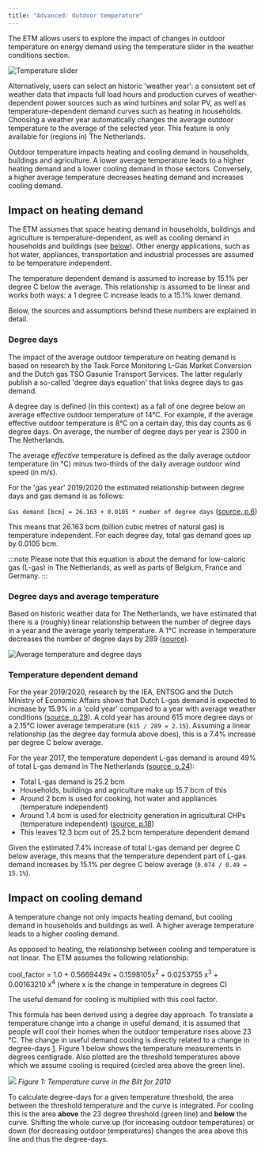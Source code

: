 ```yaml
---
title: "Advanced: Outdoor temperature"
---
```


The ETM allows users to explore the impact of changes in outdoor temperature on energy demand using the temperature slider in the weather conditions section.

![Temperature slider](/img/docs/20200526_temperature_slider.png)

Alternatively, users can select an historic 'weather year': a consistent set of weather data that impacts full load hours and production curves of weather-dependent power sources such as wind turbines and solar PV, as well as temperature-dependent demand curves such as heating in households. Choosing a weather year automatically changes the average outdoor temperature to the average of the selected year. This feature is only available for (regions in) The Netherlands.

Outdoor temperature impacts heating and cooling demand in households, buildings and agriculture. A lower average temperature leads to a higher heating demand and a lower cooling demand in those sectors. Conversely, a higher average temperature decreases heating demand and increases cooling demand.

## Impact on heating demand
The ETM assumes that space heating demand in households, buildings and agriculture is temperature-dependent, as well as cooling demand in households and buildings (see [below](#Impact-on-cooling-demand)).  Other energy applications, such as hot water, appliances, transportation and industrial processes are assumed to be temperature *in*dependent.

The temperature dependent demand is assumed to increase by 15.1% per degree C below the average. This relationship is assumed to be linear and works both ways: a 1 degree C increase leads to a 15.1% lower demand.

Below, the sources and assumptions behind these numbers are explained in detail.

### Degree days
The impact of the average outdoor temperature on heating demand is based on research by the Task Force Monitoring L-Gas Market Conversion and the Dutch gas TSO Gasunie Transport Services. The latter regularly publish a so-called 'degree days equation' that links degree days to gas demand.

A degree day is defined (in this context) as a fall of one degree below an average effective outdoor temperature of 14°C. For example, if the average effective outdoor temperature is 8°C on a certain day, this day counts as 6 degree days. On average, the number of degree days per year is 2300 in The Netherlands.

The average _effective_ temperature is defined as the daily average outdoor temperature (in °C) minus two-thirds of the daily average outdoor wind speed (in m/s).

For the 'gas year' 2019/2020 the estimated relationship between degree days and gas demand is as follows:

`Gas demand [bcm] = 26.163 + 0.0105 * number of degree days` ([source, p.6](https://refman.energytransitionmodel.com/publications/2116))

This means that 26.163 bcm (billion cubic metres of natural gas) is temperature independent. For each degree day, total gas demand goes up by 0.0105 bcm.

:::note
Please note that this equation is about the demand for low-caloric gas (L-gas) in The Netherlands, as well as parts of Belgium, France and Germany.
:::

### Degree days and average temperature
Based on historic weather data for The Netherlands, we have estimated that there is a (roughly) linear relationship between the number of degree days in a year and the average yearly temperature. A 1°C increase in temperature decreases the number of degree days by 289 ([source](https://refman.energytransitionmodel.com/publications/2117)).

![Average temperature and degree days](/img/docs/20200526_temperature_degree_days.png)

### Temperature dependent demand
For the year 2019/2020, research by the IEA, ENTSOG and the Dutch Ministry of Economic Affairs shows that Dutch L-gas demand is expected to increase by 15.9% in a 'cold year' compared to a year with average weather conditions ([source, p.29](https://refman.energytransitionmodel.com/publications/2113)). A cold year has around 615 more degree days or a 2.15°C lower average temperature (`615 / 289 = 2.15`). Assuming a linear relationship (as the degree day formula above does), this is a 7.4% increase per degree C below average.


For the year 2017, the temperature dependent L-gas demand is around 49% of total L-gas demand in The Netherlands ([source, p.24](https://refman.energytransitionmodel.com/publications/2114)):
 * Total L-gas demand is 25.2 bcm
 * Households, buildings and agriculture make up 15.7 bcm of this
 * Around 2 bcm is used for cooking, hot water and appliances (temperature independent)
 * Around 1.4 bcm is used for electricity generation in agricultural CHPs (temperature independent) ([source, p.18](https://refman.energytransitionmodel.com/publications/2115))
 * This leaves 12.3 bcm out of 25.2 bcm temperature dependent demand

 Given the estimated 7.4% increase of total L-gas demand per degree C below average, this means that the temperature dependent part of L-gas demand increases by 15.1% per degree C below average (`0.074 / 0.49 = 15.1%`).


## Impact on cooling demand
A temperature change not only impacts heating demand, but cooling demand in households and buildings as well. A higher average temperature leads to a higher cooling demand.

As opposed to heating, the relationship between cooling and temperature is not linear. The ETM assumes the following relationship:

cool_factor = 1.0 + 0.5669449x + 0.1598105x<sup>2</sup> + 0.0253755 x<sup>3</sup> + 0.00163210 x<sup>4</sup> (where x is the change in temperature in degrees C)

The useful demand for cooling is multiplied with this cool factor.

This formula has been derived using a degree day approach.
To translate a temperature change into a change in useful demand, it is assumed that people will cool their homes when the outdoor temperature rises above 23 °C. The change in useful demand cooling is directly related to a change in degree-days [1](http://en.wikipedia.org/wiki/Degree_day). Figure 1 below shows the temperature measurements in degrees centigrade. Also plotted are the threshold temperatures above which we assume cooling is required (circled area above the green line).

![](/img/docs/Degree_days_shaded.png)
*Figure 1: Temperature curve in the Bilt for 2010*

To calculate degree-days for a given temperature threshold, the area between the threshold temperature and the curve is integrated. For cooling this is the area **above** the 23 degree threshold (green line) and **below** the curve. Shifting the whole curve up (for increasing outdoor temperatures) or down (for decreasing outdoor temperatures) changes the area above this line and thus the degree-days.
